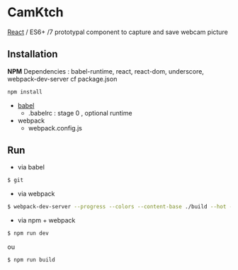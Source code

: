 # CamKtch

[React](https://facebook.github.io/react/) / ES6+ /7 prototypal component to capture and save webcam picture

## Installation

**NPM**
Dependencies : babel-runtime, react, react-dom, underscore, webpack-dev-server
cf package.json

```bash
npm install
```

+ [babel](https://babeljs.io/)
	+ .babelrc : stage 0 , optional runtime
+ webpack
	+ webpack.config.js




## Run

+ via babel
```bash
$ git 
```

+ via webpack
```bash
$ webpack-dev-server --progress --colors --content-base ./build --hot --inline
```


+ via npm + webpack
```bash
$ npm run dev
```
ou 
```bash
$ npm run build
```